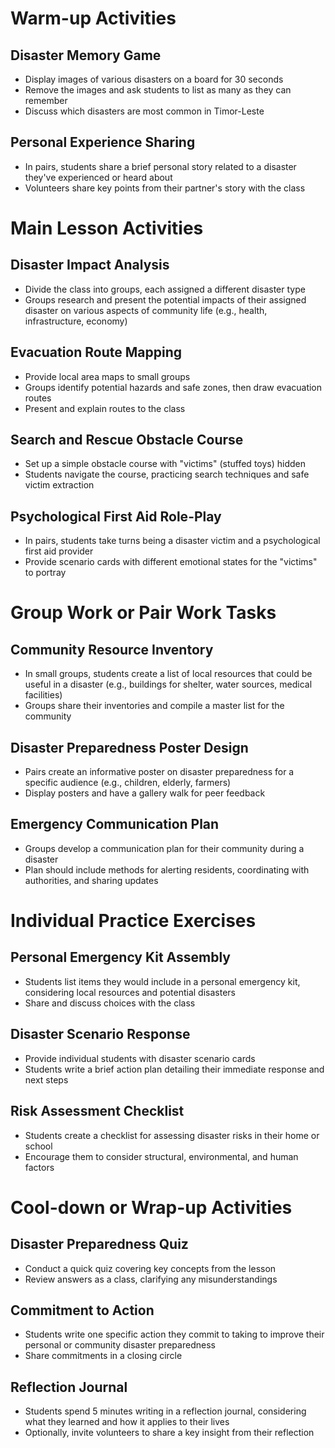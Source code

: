 # Warm-up Activities

## Disaster Memory Game
- Display images of various disasters on a board for 30 seconds
- Remove the images and ask students to list as many as they can remember
- Discuss which disasters are most common in Timor-Leste

## Personal Experience Sharing
- In pairs, students share a brief personal story related to a disaster they've experienced or heard about
- Volunteers share key points from their partner's story with the class

# Main Lesson Activities

## Disaster Impact Analysis
- Divide the class into groups, each assigned a different disaster type
- Groups research and present the potential impacts of their assigned disaster on various aspects of community life (e.g., health, infrastructure, economy)

## Evacuation Route Mapping
- Provide local area maps to small groups
- Groups identify potential hazards and safe zones, then draw evacuation routes
- Present and explain routes to the class

## Search and Rescue Obstacle Course
- Set up a simple obstacle course with "victims" (stuffed toys) hidden
- Students navigate the course, practicing search techniques and safe victim extraction

## Psychological First Aid Role-Play
- In pairs, students take turns being a disaster victim and a psychological first aid provider
- Provide scenario cards with different emotional states for the "victims" to portray

# Group Work or Pair Work Tasks

## Community Resource Inventory
- In small groups, students create a list of local resources that could be useful in a disaster (e.g., buildings for shelter, water sources, medical facilities)
- Groups share their inventories and compile a master list for the community

## Disaster Preparedness Poster Design
- Pairs create an informative poster on disaster preparedness for a specific audience (e.g., children, elderly, farmers)
- Display posters and have a gallery walk for peer feedback

## Emergency Communication Plan
- Groups develop a communication plan for their community during a disaster
- Plan should include methods for alerting residents, coordinating with authorities, and sharing updates

# Individual Practice Exercises

## Personal Emergency Kit Assembly
- Students list items they would include in a personal emergency kit, considering local resources and potential disasters
- Share and discuss choices with the class

## Disaster Scenario Response
- Provide individual students with disaster scenario cards
- Students write a brief action plan detailing their immediate response and next steps

## Risk Assessment Checklist
- Students create a checklist for assessing disaster risks in their home or school
- Encourage them to consider structural, environmental, and human factors

# Cool-down or Wrap-up Activities

## Disaster Preparedness Quiz
- Conduct a quick quiz covering key concepts from the lesson
- Review answers as a class, clarifying any misunderstandings

## Commitment to Action
- Students write one specific action they commit to taking to improve their personal or community disaster preparedness
- Share commitments in a closing circle

## Reflection Journal
- Students spend 5 minutes writing in a reflection journal, considering what they learned and how it applies to their lives
- Optionally, invite volunteers to share a key insight from their reflection
